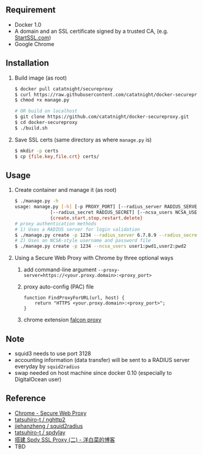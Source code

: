 ## Requirement
+ Docker 1.0
+ A domain and an SSL certificate signed by a trusted CA, (e.g. [StartSSL.com](https://www.startssl.com))
+ Google Chrome

## Installation
1. Build image (as root)

	```bash
	$ docker pull catatnight/secureproxy
	$ curl https://raw.githubusercontent.com/catatnight/docker-secureproxy/master/manage.py -o manage.py
	$ chmod +x manage.py

	# OR build on localhost
	$ git clone https://github.com/catatnight/docker-secureproxy.git
	$ cd docker-secureproxy
	$ ./build.sh
	```

2. Save SSL certs (same directory as where ```manage.py``` is)

	```bash
	$ mkdir -p certs
	$ cp {file.key,file.crt} certs/
	```

## Usage
1. Create container and manage it (as root)

	```bash
	$ ./manage.py -h
	usage: manage.py [-h] [-p PROXY_PORT] [--radius_server RADIUS_SERVER]
				 [--radius_secret RADIUS_SECRET] [--ncsa_users NCSA_USERS]
				 {create,start,stop,restart,delete}
	# proxy authentication methods
	# 1) Uses a RADIUS server for login validation
	$ ./manage.py create -p 1234 --radius_server 6.7.8.9 --radius_secret radpass
	# 2) Uses an NCSA-style username and password file
	$ ./manage.py create -p 1234 --ncsa_users user1:pwd1,user2:pwd2
	```

2. Using a Secure Web Proxy with Chrome by three optional ways
	1. add command-line argument ```--proxy-server=https://<your.proxy.domain>:<proxy_port>```
	2. proxy auto-config (PAC) file

		```
		function FindProxyForURL(url, host) {
			return "HTTPS <your.proxy.domain>:<proxy_port>";
		}
		```
	3. chrome extension [falcon proxy](https://chrome.google.com/webstore/detail/falcon-proxy/gchhimlnjdafdlkojbffdkogjhhkdepf)


## Note
+ squid3 needs to use port 3128
+ accounting information (data transfer) will be sent to a RADIUS server everyday by ```squid2radius```
+ swap needed on host machine since docker 0.10 (especially to DigitalOcean user)

## Reference
+ [Chrome - Secure Web Proxy](http://www.chromium.org/developers/design-documents/secure-web-proxy)
+ [tatsuhiro-t / nghttp2](https://github.com/tatsuhiro-t/nghttp2)
+ [jiehanzheng / squid2radius](https://github.com/jiehanzheng/squid2radius)
+ [tatsuhiro-t / spdylay](https://github.com/tatsuhiro-t/spdylay)
+ [搭建 Spdy SSL Proxy (二) - 洋白菜的博客](http://blog.chaiyalin.com/2013/07/spdy-ssl-proxy-2.html)
+ TBD
